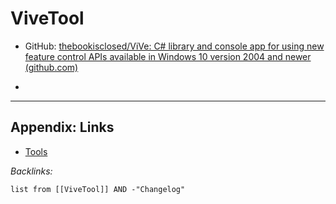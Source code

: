 # ViveTool

* GitHub: [thebookisclosed/ViVe: C# library and console app for using new feature control APIs available in Windows 10 version 2004 and newer (github.com)](https://github.com/thebookisclosed/ViVe)

* 

---

## Appendix: Links

* [Tools](../Tools.md)

*Backlinks:*

````dataview
list from [[ViveTool]] AND -"Changelog"
````
